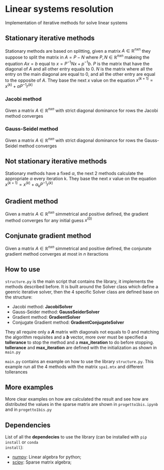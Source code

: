 # Linear systems resolution
Implementation of iterative methods for solve linear systems

## Stationary iterative methods
Stationary methods are based on splitting, given a matrix $A \in \mathbb{R}^{nxn}$ they suppose to split the matrix in $A = P - N$ where $P,N \in \mathbb{R}^{nxn}$ makeing the equation $Ax=b$ equal to $x=P^{-1}Nx+p^{-1}b$. 
$P$ is the matrix that have the diagonal of $A$ and all other entry equals to 0. $N$ is the matrix where all the entry on the main diagonal are equal to 0, and all the other entry are equal to the opposite of $A$.
They base the next $x$ value on the equation $x^{(k+1)}=x^{(k)}+ \alpha P^{-1}r^{(k)}$

### Jacobi method
Given a matrix $A \in \mathbb{R}^{nxn}$ with strict diagonal dominance for rows the Jacobi method converges

### Gauss-Seidel method
Given a matrix $A \in \mathbb{R}^{nxn}$ with strict diagonal dominance for rows the Gauss-Seidel method converges

## Not stationary iterative methods
Stationary methods have a fixed $\alpha$, the next 2 methods calculate the appropriate $\alpha$ every iteration k.
They base the next $x$ value on the equation $x^{(k+1)}=x^{(k)}+ \alpha_k P^{-1}r^{(k)}$

## Gradient method
Given a matrix $A \in \mathbb{R}^{nxn}$ simmetrical and positive defined, the gradient method converges for any initial guess $x^{(0)}$

## Conjunate gradient method
Given a matrix $A \in \mathbb{R}^{nxn}$ simmetrical and positive defined, the conjunate gradient method converges at most in $n$ iteractions

## How to use
<code>structure.py</code> is the main script that contains the library, it implements the methods described before. It is built around the Solver class which define a geenric iterative solver, 
then the 4 specific Solver class are defined base on the structure:
- Jacobi method: **JacobiSolver**
- Gauss-Seider method: **GaussSeiderSolver**
- Gradient method: **GradientSolver**
- Conjugate Gradient method: **GradientConjugateSolver**
  
They all require only a **$A$** matrix with diagonals not equals to 0 and matching the algorithm requisites and a **$b$** vector,
more over must be specified a **tollerance** to stop the method and a **max_iteration** to do before stopping.
**tollerance** and **max_iteration** are defined with the initialization as shown in <code>main.py</code>

<code>main.py</code> contains an example on how to use the library <code>structure.py</code>. 
This example run all the 4 methods with the matrix <code>spa1.mtx</code> and different tollerances

## More examples
More clear examples on how are calculated the result and see how are distributed the values in the sparse matrix are shown in <code>progetto1bis.ipynb</code> and in <code>progetto1bis.py</code>

## Dependencies
List of all the **dependecies** to use the library (can be installed with <code>pip install</code> or <code>conda install</code>):
- [numpy](https://numpy.org/): Linear algebra for python;
- [scipy](https://scipy.org/): Sparse matrix algebra;

